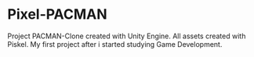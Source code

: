 # Pixel-PACMAN
Project PACMAN-Clone created with Unity Engine. All assets created with Piskel.
My first project after i started studying Game Development.
